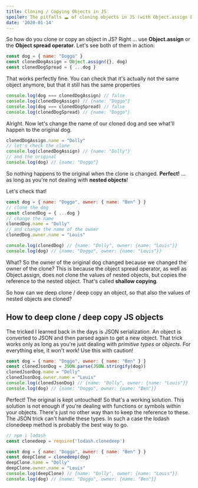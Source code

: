```yaml
---
title: Cloning / Copying Objects in JS
spoiler: The pitfalls 🕳️ of cloning objects in JS (with Object.assign & object spread)
date: '2020-01-14'
---
```


So how do you clone or copy an object in JS? Right ... use **Object.assign** or the **Object spread operator**. Let's see both of them in action:

```js
const dog = { name: "Doggo" }
const clonedDogAssign = Object.assign({}, dog)
const clonedDogSpread = { ...dog }
```


That works perfectly fine. You can check that it's actually not the same object anymore, but that it still has the same properties

```js
console.log(dog === clonedDogAssign) // false
console.log(clonedDogAssign) // {name: "Doggo"}
console.log(dog === clonedDogSpread) // false
console.log(clonedDogSpread) // {name: "Doggo"}
```

Alright. Now let's change the name of our cloned dog and see what'll happen to the original dog.

```js
clonedDogAssign.name = "Dolly"
// let's check the clone
console.log(clonedDogAssign) // {name: "Dolly"}
// and the original
console.log(dog) // {name: "Doggo"}
```

So nothing happens to the original when the clone is changed. **Perfect!** ... as long as you're not dealing with **nested objects**!

Let's check that!

```js
const dog = { name: "Doggo", owner: { name: "Ben" } }
// clone the dog
const clonedDog = { ...dog }
// change the name
clonedDog.name = "Dolly"
// and change the name of the owner
clonedDog.owner.name = "Louis"

console.log(clonedDog) // {name: "Dolly", owner: {name: "Louis"}}
console.log(dog) // {name: "Doggo", owner: {name: "Louis"}}
```

What? So the owner of the original dog changed because we changed the owner of the clone? This is because the object spread operator, as well as Object.assign, does not clone the values of nested objects, but copies the reference to the nested object. That's called **shallow copying**. 

So how can we deep clone / deep copy an object, so that also the values of nested objects are cloned?

## How to deep clone / deep copy JS objects

The tricked I learned back in the days is JSON serialization. An object is converted to JSON and then parsed again to get a new object. That trick works only as long as you're just dealing with *primitive types* or *objects*. For everything else, it won't work! Use this with caution!

```js
const dog = { name: "Doggo", owner: { name: "Ben" } }
const clonedJsonDog = JSON.parse(JSON.stringify(dog))
clonedJsonDog.name = "Dolly"
clonedJsonDog.owner.name = "Louis"
console.log(clonedJsonDog) // {name: "Dolly", owner: {name: "Louis"}}
console.log(dog) // {name: "Doggo", owner: {name: "Ben"}}
```

Perfect! The original is kept untouched! So that's a working solution. This solution is not enough if you're dealing with functions or symbols within your objects. There's just no other way than to keep the reference to these. The JSON trick can't handle these types. In such a case the lodash clonedeep method is probably the best way to go.

```js
// npm i lodash
const clonedeep = require('lodash.clonedeep')

const dog = { name: "Doggo", owner: { name: "Ben" } }
const deepClone = clonedeep(dog)
deepClone.name = "Dolly"
deepClone.owner.name = "Louis"
console.log(deepClone) // {name: "Dolly", owner: {name: "Louis"}}
console.log(dog) // {name: "Doggo", owner: {name: "Ben"}}
```

